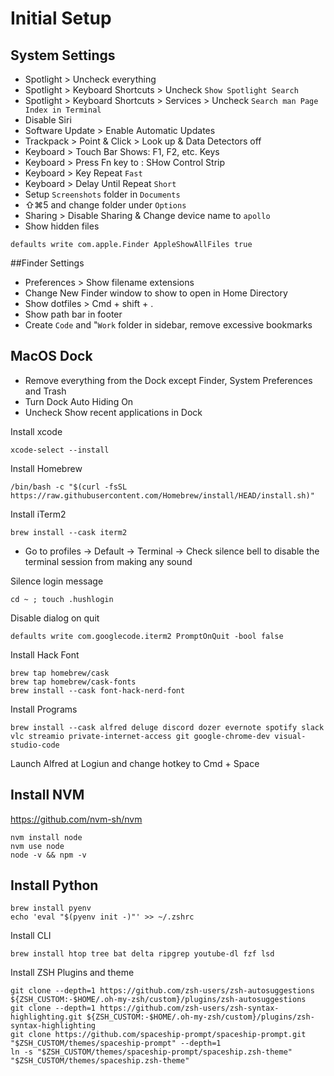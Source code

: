 # Initial Setup

## System Settings
* Spotlight > Uncheck everything
* Spotlight > Keyboard Shortcuts > Uncheck `Show Spotlight Search`
* Spotlight > Keyboard Shortcuts > Services > Uncheck `Search man Page Index in Terminal`
* Disable Siri
* Software Update > Enable Automatic Updates
* Trackpack > Point & Click > Look up & Data Detectors off
* Keyboard > Touch Bar Shows: F1, F2, etc. Keys
* Keyboard > Press Fn key to : SHow Control Strip
* Keyboard > Key Repeat `Fast`
* Keyboard > Delay Until Repeat `Short`
* Setup `Screenshots` folder in `Documents`
* ⇧⌘5 and change folder under `Options`
* Sharing > Disable Sharing & Change device name to `apollo`
* Show hidden files
```
defaults write com.apple.Finder AppleShowAllFiles true
```

##Finder Settings
* Preferences > Show filename extensions
* Change New Finder window to show to open in Home Directory
* Show dotfiles > Cmd + shift + . 
* Show path bar in footer
* Create `Code` and "`Work` folder in sidebar, remove excessive bookmarks

## MacOS Dock
* Remove everything from the Dock except Finder, System Preferences and Trash
* Turn Dock Auto Hiding On
* Uncheck Show recent applications in Dock

Install xcode
```
xcode-select --install
```

Install Homebrew
```
/bin/bash -c "$(curl -fsSL https://raw.githubusercontent.com/Homebrew/install/HEAD/install.sh)"
```

Install iTerm2
```
brew install --cask iterm2
```
* Go to profiles -> Default -> Terminal -> Check silence bell to disable the terminal session from making any sound

Silence login message
```
cd ~ ; touch .hushlogin
```
Disable dialog on quit
```
defaults write com.googlecode.iterm2 PromptOnQuit -bool false
```

Install Hack Font
```
brew tap homebrew/cask
brew tap homebrew/cask-fonts
brew install --cask font-hack-nerd-font
```

Install Programs
```
brew install --cask alfred deluge discord dozer evernote spotify slack vlc streamio private-internet-access git google-chrome-dev visual-studio-code
```
Launch Alfred at Logiun and change hotkey to Cmd + Space

## Install NVM
https://github.com/nvm-sh/nvm
```
nvm install node
nvm use node
node -v && npm -v
```
## Install Python
```
brew install pyenv
echo 'eval "$(pyenv init -)"' >> ~/.zshrc
```

Install CLI
```
brew install htop tree bat delta ripgrep youtube-dl fzf lsd
```

Install ZSH Plugins and theme
```
git clone --depth=1 https://github.com/zsh-users/zsh-autosuggestions ${ZSH_CUSTOM:-$HOME/.oh-my-zsh/custom}/plugins/zsh-autosuggestions
git clone --depth=1 https://github.com/zsh-users/zsh-syntax-highlighting.git ${ZSH_CUSTOM:-$HOME/.oh-my-zsh/custom}/plugins/zsh-syntax-highlighting
git clone https://github.com/spaceship-prompt/spaceship-prompt.git "$ZSH_CUSTOM/themes/spaceship-prompt" --depth=1
ln -s "$ZSH_CUSTOM/themes/spaceship-prompt/spaceship.zsh-theme" "$ZSH_CUSTOM/themes/spaceship.zsh-theme"
```
